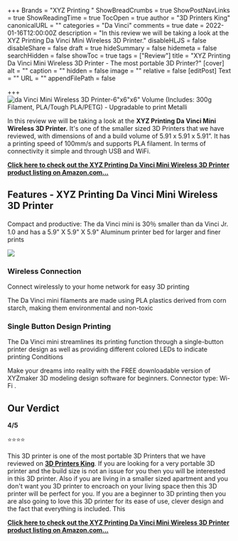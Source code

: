 +++
Brands = "XYZ Printing "
ShowBreadCrumbs = true
ShowPostNavLinks = true
ShowReadingTime = true
TocOpen = true
author = "3D Printers King"
canonicalURL = ""
categories = "Da Vinci"
comments = true
date = 2022-01-16T12:00:00Z
description = "In this review we will be taking a look at the XYZ Printing Da Vinci Mini Wireless 3D Printer."
disableHLJS = false
disableShare = false
draft = true
hideSummary = false
hidemeta = false
searchHidden = false
showToc = true
tags = ["Review"]
title = "XYZ Printing Da Vinci Mini Wireless 3D Printer - The most portable 3D Printer?"
[cover]
alt = ""
caption = ""
hidden = false
image = ""
relative = false
[editPost]
Text = ""
URL = ""
appendFilePath = false

+++
![da Vinci Mini Wireless 3D Printer-6"x6"x6" Volume (Includes: 300g Filament, PLA/Tough PLA/PETG) - Upgradable to print Metalli](https://images-na.ssl-images-amazon.com/images/I/619eOfH+4SL._AC_UL604_SR604,400_.jpg)

In this review we will be taking a look at the **XYZ Printing Da Vinci Mini Wireless 3D Printer.** It's one of the smaller sized 3D Printers that we have reviewed, with dimensions of and a build volume of 5.91 x 5.91 x 5.91”.  It has a printing speed of 100mm/s and supports PLA filament.  In terms of connectivity it simple and through USB and WiFi.

[**Click here to check out the XYZ Printing Da Vinci Mini Wireless 3D Printer product listing on Amazon.com...**](#)

## Features - XYZ Printing Da Vinci Mini Wireless 3D Printer

Compact and productive: The da Vinci mini is 30％ smaller than da Vinci Jr. 1.0 and has a 5.9" X 5.9" X 5.9" Aluminum printer bed for larger and finer prints

![](https://m.media-amazon.com/images/I/615zHD2opWL._SX522_.jpg)

### Wireless Connection

Connect wirelessly to your home network for easy 3D printing

The Da Vinci mini filaments are made using PLA plastics derived from corn starch, making them environmental and non-toxic

### Single Button Design Printing

The Da Vinci mini streamlines its printing function through a single-button printer design as well as providing different colored LEDs to indicate printing Conditions

Make your dreams into reality with the FREE downloadable version of XYZmaker 3D modeling design software for beginners. Connector type: Wi-Fi .

## Our Verdict 

**4/5**

⭐⭐⭐⭐

This 3D printer is one of the most portable 3D Printers that we have reviewed on [**3D Printers King**](https://3dprintersking.com).  If you are looking for a very portable 3D printer and the build size is not an issue for you then you will be interested in this 3D printer.  Also if you are living in a smaller sized apartment and you don't want you 3D printer to encroach on your living space then this 3D printer will be perfect for you.  If you are a beginner to 3D printing then you are also going to love this 3D printer for its ease of use, clever design and the fact that everything is included.  This

[**Click here to check out the XYZ Printing Da Vinci Mini Wireless 3D Printer product listing on Amazon.com...**](#)
